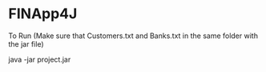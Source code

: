 # FINApp4J

To Run (Make sure that Customers.txt and Banks.txt in the same folder with the jar file)

java -jar project.jar